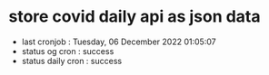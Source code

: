 # store covid daily api as json data

- last cronjob : Tuesday, 06 December 2022 01:05:07
- status og cron : success
- status daily cron : success
      
      